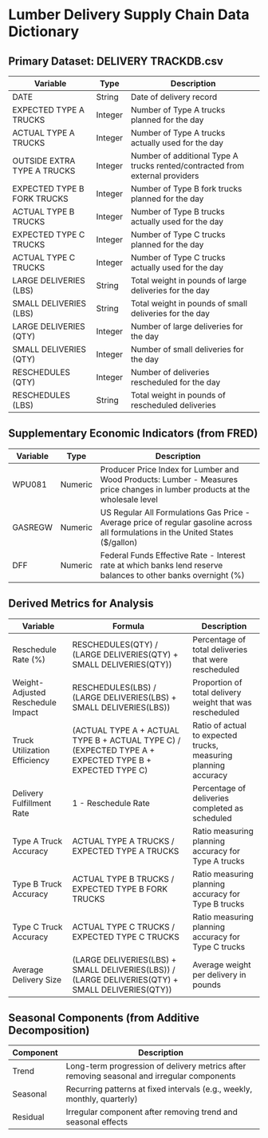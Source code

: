 # Lumber Delivery Supply Chain Data Dictionary

## Primary Dataset: DELIVERY TRACKDB.csv

| Variable | Type | Description |
|----------|------|-------------|
| DATE | String | Date of delivery record |
| EXPECTED TYPE A TRUCKS | Integer | Number of Type A trucks planned for the day |
| ACTUAL TYPE A TRUCKS | Integer | Number of Type A trucks actually used for the day |
| OUTSIDE EXTRA TYPE A TRUCKS | Integer | Number of additional Type A trucks rented/contracted from external providers |
| EXPECTED TYPE B FORK TRUCKS | Integer | Number of Type B fork trucks planned for the day |
| ACTUAL TYPE B TRUCKS | Integer | Number of Type B trucks actually used for the day |
| EXPECTED TYPE C TRUCKS | Integer | Number of Type C trucks planned for the day |
| ACTUAL TYPE C TRUCKS | Integer | Number of Type C trucks actually used for the day |
| LARGE DELIVERIES (LBS) | String | Total weight in pounds of large deliveries for the day |
| SMALL DELIVERIES (LBS) | String | Total weight in pounds of small deliveries for the day |
| LARGE DELIVERIES (QTY) | Integer | Number of large deliveries for the day |
| SMALL DELIVERIES (QTY) | Integer | Number of small deliveries for the day |
| RESCHEDULES (QTY) | Integer | Number of deliveries rescheduled for the day |
| RESCHEDULES (LBS) | String | Total weight in pounds of rescheduled deliveries |

## Supplementary Economic Indicators (from FRED)

| Variable | Type | Description |
|----------|------|-------------|
| WPU081 | Numeric | Producer Price Index for Lumber and Wood Products: Lumber - Measures price changes in lumber products at the wholesale level |
| GASREGW | Numeric | US Regular All Formulations Gas Price - Average price of regular gasoline across all formulations in the United States ($/gallon) |
| DFF | Numeric | Federal Funds Effective Rate - Interest rate at which banks lend reserve balances to other banks overnight (%) |

## Derived Metrics for Analysis

| Variable | Formula | Description |
|----------|---------|-------------|
| Reschedule Rate (%) | RESCHEDULES(QTY) / (LARGE DELIVERIES(QTY) + SMALL DELIVERIES(QTY)) | Percentage of total deliveries that were rescheduled |
| Weight-Adjusted Reschedule Impact | RESCHEDULES(LBS) / (LARGE DELIVERIES(LBS) + SMALL DELIVERIES(LBS)) | Proportion of total delivery weight that was rescheduled |
| Truck Utilization Efficiency | (ACTUAL TYPE A + ACTUAL TYPE B + ACTUAL TYPE C) / (EXPECTED TYPE A + EXPECTED TYPE B + EXPECTED TYPE C) | Ratio of actual to expected trucks, measuring planning accuracy |
| Delivery Fulfillment Rate | 1 - Reschedule Rate | Percentage of deliveries completed as scheduled |
| Type A Truck Accuracy | ACTUAL TYPE A TRUCKS / EXPECTED TYPE A TRUCKS | Ratio measuring planning accuracy for Type A trucks |
| Type B Truck Accuracy | ACTUAL TYPE B TRUCKS / EXPECTED TYPE B FORK TRUCKS | Ratio measuring planning accuracy for Type B trucks |
| Type C Truck Accuracy | ACTUAL TYPE C TRUCKS / EXPECTED TYPE C TRUCKS | Ratio measuring planning accuracy for Type C trucks |
| Average Delivery Size | (LARGE DELIVERIES(LBS) + SMALL DELIVERIES(LBS)) / (LARGE DELIVERIES(QTY) + SMALL DELIVERIES(QTY)) | Average weight per delivery in pounds |

## Seasonal Components (from Additive Decomposition)

| Component | Description |
|-----------|-------------|
| Trend | Long-term progression of delivery metrics after removing seasonal and irregular components |
| Seasonal | Recurring patterns at fixed intervals (e.g., weekly, monthly, quarterly) |
| Residual | Irregular component after removing trend and seasonal effects |
